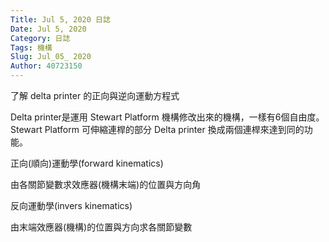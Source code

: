 ```yaml
---
Title: Jul 5, 2020 日誌
Date: Jul 5, 2020
Category: 日誌
Tags: 機構
Slug: Jul_05_ 2020
Author: 40723150
---
```

了解 delta printer 的正向與逆向運動方程式
<!-- PELICAN_END_SUMMARY -->
Delta printer是運用 Stewart Platform 機構修改出來的機構，一樣有6個自由度。
Stewart Platform 可伸縮連桿的部分 Delta printer 換成兩個連桿來達到同的功能。

正向(順向)運動學(forward kinematics)

由各關節變數求效應器(機構末端)的位置與方向角

反向運動學(invers kinematics)

由末端效應器(機構)的位置與方向求各關節變數
